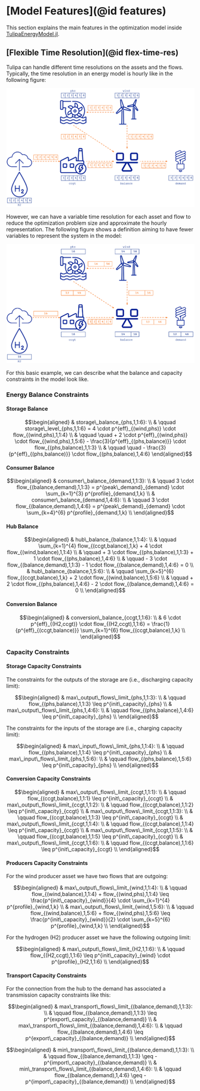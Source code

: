 # [Model Features](@id features)

This section explains the main features in the optimization model inside [TulipaEnergyModel.jl](https://github.com/TulipaEnergy/TulipaEnergyModel.jl).

## [Flexible Time Resolution](@id flex-time-res)

Tulipa can handle different time resolutions on the assets and the flows. Typically, the time resolution in an energy model is hourly like in the following figure:

![Hourly Time Resolution](./figs/variable-time-resolution-1.png)

However, we can have a variable time resolution for each asset and flow to reduce the optimization problem size and approximate the hourly representation. The following figure shows a definition aiming to have fewer variables to represent the system in the model:

![Variable Time Resolution](./figs/variable-time-resolution-2.png)

For this basic example, we can describe what the balance and capacity constraints in the model look like.

### Energy Balance Constraints

#### Storage Balance

```math
\begin{aligned}
& storage\_balance_{phs,1,1:6}: \\
& \qquad storage\_level_{phs,1,1:6} = 4 \cdot p^{eff}_{(wind,phs)} \cdot flow_{(wind,phs),1,1:4} \\
& \qquad \quad + 2 \cdot p^{eff}_{(wind,phs)} \cdot flow_{(wind,phs),1,5:6} - \frac{3}{p^{eff}_{(phs,balance)}} \cdot flow_{(phs,balance),1,1:3} \\
& \qquad \quad - \frac{3}{p^{eff}_{(phs,balance)}} \cdot flow_{(phs,balance),1,4:6}
\end{aligned}
```

#### Consumer Balance

```math
\begin{aligned}
& consumer\_balance_{demand,1,1:3}: \\
& \qquad 3 \cdot flow_{(balance,demand),1,1:3} = p^{peak\_demand}_{demand} \cdot \sum_{k=1}^{3} p^{profile}_{demand,1,k} \\
& consumer\_balance_{demand,1,4:6}: \\
& \qquad 3 \cdot flow_{(balance,demand),1,4:6} = p^{peak\_demand}_{demand} \cdot \sum_{k=4}^{6} p^{profile}_{demand,1,k} \\
\end{aligned}
```

#### Hub Balance

```math
\begin{aligned}
& hub\_balance_{balance,1,1:4}: \\
& \qquad \sum_{k=1}^{4} flow_{(ccgt,balance),1,k} + 4 \cdot flow_{(wind,balance),1,1:4} \\
& \qquad + 3 \cdot flow_{(phs,balance),1,1:3} + 1 \cdot flow_{(phs,balance),1,4:6} \\
& \qquad - 3 \cdot flow_{(balance,demand),1,1:3} - 1 \cdot flow_{(balance,demand),1,4:6} = 0 \\
& hub\_balance_{balance,1,5:6}: \\
& \qquad \sum_{k=5}^{6} flow_{(ccgt,balance),1,k} + 2 \cdot flow_{(wind,balance),1,5:6} \\
& \qquad + 2 \cdot flow_{(phs,balance),1,4:6} - 2 \cdot flow_{(balance,demand),1,4:6} = 0 \\
\end{aligned}
```

#### Conversion Balance

```math
\begin{aligned}
& conversion\_balance_{ccgt,1,1:6}: \\
& 6 \cdot p^{eff}_{(H2,ccgt)} \cdot flow_{(H2,ccgt),1,1:6} = \frac{1}{p^{eff}_{(ccgt,balance)}} \sum_{k=1}^{6} flow_{(ccgt,balance),1,k}  \\
\end{aligned}
```

### Capacity Constraints

#### Storage Capacity Constraints

The constraints for the outputs of the storage are (i.e., discharging capacity limit):

```math
\begin{aligned}
& max\_output\_flows\_limit_{phs,1,1:3}: \\
& \qquad flow_{(phs,balance),1,1:3} \leq p^{init\_capacity}_{phs} \\
& max\_output\_flows\_limit_{phs,1,4:6}: \\
& \qquad flow_{(phs,balance),1,4:6} \leq p^{init\_capacity}_{phs} \\
\end{aligned}
```

The constraints for the inputs of the storage are (i.e., charging capacity limit):

```math
\begin{aligned}
& max\_input\_flows\_limit_{phs,1,1:4}: \\
& \qquad flow_{(phs,balance),1,1:4} \leq p^{init\_capacity}_{phs} \\
& max\_input\_flows\_limit_{phs,1,5:6}: \\
& \qquad flow_{(phs,balance),1,5:6} \leq p^{init\_capacity}_{phs} \\
\end{aligned}
```

#### Conversion Capacity Constraints

```math
\begin{aligned}
& max\_output\_flows\_limit_{ccgt,1,1:1}: \\
& \qquad flow_{(ccgt,balance),1,1:1} \leq p^{init\_capacity}_{ccgt} \\
& max\_output\_flows\_limit_{ccgt,1,1:2}: \\
& \qquad flow_{(ccgt,balance),1,1:2} \leq p^{init\_capacity}_{ccgt} \\
& max\_output\_flows\_limit_{ccgt,1,1:3}: \\
& \qquad flow_{(ccgt,balance),1,1:3} \leq p^{init\_capacity}_{ccgt} \\
& max\_output\_flows\_limit_{ccgt,1,1:4}: \\
& \qquad flow_{(ccgt,balance),1,1:4} \leq p^{init\_capacity}_{ccgt} \\
& max\_output\_flows\_limit_{ccgt,1,1:5}: \\
& \qquad flow_{(ccgt,balance),1,1:5} \leq p^{init\_capacity}_{ccgt} \\
& max\_output\_flows\_limit_{ccgt,1,1:6}: \\
& \qquad flow_{(ccgt,balance),1,1:6} \leq p^{init\_capacity}_{ccgt} \\
\end{aligned}
```

#### Producers Capacity Constraints

For the wind producer asset we have two flows that are outgoing:

```math
\begin{aligned}
& max\_output\_flows\_limit_{wind,1,1:4}: \\
& \qquad flow_{(wind,balance),1,1:4} + flow_{(wind,phs),1,1:4} \leq \frac{p^{init\_capacity}_{wind}}{4} \cdot \sum_{k=1}^{4} p^{profile}_{wind,1,k} \\
& max\_output\_flows\_limit_{wind,1,5:6}: \\
& \qquad flow_{(wind,balance),1,5:6} + flow_{(wind,phs),1,5:6} \leq \frac{p^{init\_capacity}_{wind}}{2} \cdot \sum_{k=5}^{6} p^{profile}_{wind,1,k} \\
\end{aligned}
```

For the hydrogen (H2) producer asset we have the following outgoing limit:

```math
\begin{aligned}
& max\_output\_flows\_limit_{H2,1,1:6}: \\
& \qquad flow_{(H2,ccgt),1,1:6} \leq p^{init\_capacity}_{wind} \cdot p^{profile}_{H2,1,1:6} \\
\end{aligned}
```

#### Transport Capacity Constraints

For the connection from the hub to the demand has associated a transmission capacity constraints like this:

```math
\begin{aligned}
& max\_transport\_flows\_limit_{(balance,demand),1,1:3}: \\
& \qquad flow_{(balance,demand),1,1:3} \leq p^{export\_capacity}_{(balance,demand)} \\
& max\_transport\_flows\_limit_{(balance,demand),1,4:6}: \\
& \qquad flow_{(balance,demand),1,4:6} \leq p^{export\_capacity}_{(balance,demand)} \\
\end{aligned}
```

```math
\begin{aligned}
& min\_transport\_flows\_limit_{(balance,demand),1,1:3}: \\
& \qquad flow_{(balance,demand),1,1:3} \geq - p^{import\_capacity}_{(balance,demand)} \\
& min\_transport\_flows\_limit_{(balance,demand),1,4:6}: \\
& \qquad flow_{(balance,demand),1,4:6} \geq - p^{import\_capacity}_{(balance,demand)} \\
\end{aligned}
```
